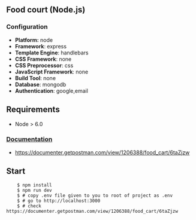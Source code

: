 ## Food court (Node.js)

### Configuration
- **Platform:** node
- **Framework**: express
- **Template Engine**: handlebars
- **CSS Framework**: none
- **CSS Preprocessor**: css
- **JavaScript Framework**: none
- **Build Tool**: none
- **Database**: mongodb
- **Authentication**: google,email


## Requirements

* Node > 6.0


### [Documentation](https://documenter.getpostman.com/view/1206388/food_cart/6taZjzw)

- https://documenter.getpostman.com/view/1206388/food_cart/6taZjzw


## Start

```
    $ npm install
    $ npm run dev
    $ # copy .env file given to you to root of project as .env
    $ # go to http://localhost:3000
    $ # check https://documenter.getpostman.com/view/1206388/food_cart/6taZjzw
```

